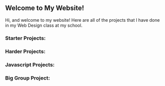 ## Welcome to My Website!

Hi, and welcome to my website!  Here are all of the projects that I have done in my Web Design class at my school.

### Starter Projects:


### Harder Projects:


### Javascript Projects:


### Big Group Project:
